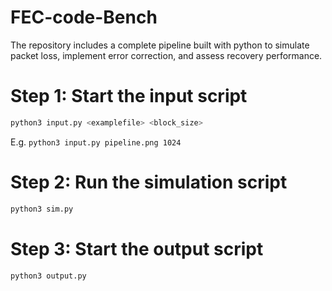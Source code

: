 # FEC-code-Bench
The repository includes a complete pipeline built with python to simulate packet loss, implement error correction, and assess recovery performance.


# Step 1: Start the input script
```sh
python3 input.py <examplefile> <block_size>
```

E.g. ```python3 input.py pipeline.png 1024```

# Step 2: Run the simulation script
```sh
python3 sim.py
```

# Step 3: Start the output script
```sh
python3 output.py
```